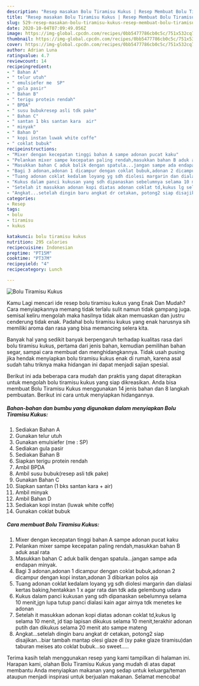 ```yaml
---
description: "Resep masakan Bolu Tiramisu Kukus | Resep Membuat Bolu Tiramisu Kukus Yang Lezat Sekali"
title: "Resep masakan Bolu Tiramisu Kukus | Resep Membuat Bolu Tiramisu Kukus Yang Lezat Sekali"
slug: 529-resep-masakan-bolu-tiramisu-kukus-resep-membuat-bolu-tiramisu-kukus-yang-lezat-sekali
date: 2020-10-04T07:09:49.056Z
image: https://img-global.cpcdn.com/recipes/0bb5477786cb0c5c/751x532cq70/bolu-tiramisu-kukus-foto-resep-utama.jpg
thumbnail: https://img-global.cpcdn.com/recipes/0bb5477786cb0c5c/751x532cq70/bolu-tiramisu-kukus-foto-resep-utama.jpg
cover: https://img-global.cpcdn.com/recipes/0bb5477786cb0c5c/751x532cq70/bolu-tiramisu-kukus-foto-resep-utama.jpg
author: Adrian Luna
ratingvalue: 4.7
reviewcount: 14
recipeingredient:
- " Bahan A"
- " telur utuh"
- " emulsiefer me  SP"
- " gula pasir"
- " Bahan B"
- " terigu protein rendah"
- " BPDA"
- " susu bubukresep asli tdk pake"
- " Bahan C"
- " santan 1 bks santan kara  air"
- " minyak"
- " Bahan D"
- " kopi instan luwak white coffe"
- " coklat bubuk"
recipeinstructions:
- "Mixer dengan kecepatan tinggi bahan A sampe adonan pucat kaku"
- "Pelankan mixer sampe kecepatan paling rendah,masukkan bahan B aduk asal rata"
- "Masukkan bahan C aduk balik dengan spatula...jangan sampe ada endapan minyak."
- "Bagi 3 adonan,adonan 1 dicampur dengan coklat bubuk,adonan 2 dicampur dengan kopi instan,adonan 3 dibiarkan polos aja"
- "Tuang adonan coklat kedalam loyang yg sdh diolesi margarin dan dialasi kertas baking,hentakkan 1 x agar rata dan tdk ada gelembung udara"
- "Kukus dalam panci kukusan yang sdh dipanaskan sebelumnya selama 10 menit,jgn lupa tutup panci dialasi kain agar airnya tdk menetes ke adonan"
- "Setelah it masukkan adonan kopi diatas adonan coklat td,kukus lg selama 10 menit, jd tiap lapisan dikukus selama 10 menit,terakhir adonan putih dan dikukus selama 20 menit ato sampe mateng"
- "Angkat...setelah dingin baru angkat dr cetakan, potong2 siap disajikan...biar tambah mantap olesi glaze dl (sy pake glaze tiramisu)dan taburan meises ato coklat bubuk...so sweet....."
categories:
- Resep
tags:
- bolu
- tiramisu
- kukus

katakunci: bolu tiramisu kukus 
nutrition: 295 calories
recipecuisine: Indonesian
preptime: "PT15M"
cooktime: "PT37M"
recipeyield: "4"
recipecategory: Lunch

---
```



![Bolu Tiramisu Kukus](https://img-global.cpcdn.com/recipes/0bb5477786cb0c5c/751x532cq70/bolu-tiramisu-kukus-foto-resep-utama.jpg)

Kamu Lagi mencari ide resep bolu tiramisu kukus yang Enak Dan Mudah? Cara menyiapkannya memang tidak terlalu sulit namun tidak gampang juga. semisal keliru mengolah maka hasilnya tidak akan memuaskan dan justru cenderung tidak enak. Padahal bolu tiramisu kukus yang enak harusnya sih memiliki aroma dan rasa yang bisa memancing selera kita.

Banyak hal yang sedikit banyak berpengaruh terhadap kualitas rasa dari bolu tiramisu kukus, pertama dari jenis bahan, kemudian pemilihan bahan segar, sampai cara membuat dan menghidangkannya. Tidak usah pusing jika hendak menyiapkan bolu tiramisu kukus enak di rumah, karena asal sudah tahu triknya maka hidangan ini dapat menjadi sajian spesial.




Berikut ini ada beberapa cara mudah dan praktis yang dapat diterapkan untuk mengolah bolu tiramisu kukus yang siap dikreasikan. Anda bisa membuat Bolu Tiramisu Kukus menggunakan 14 jenis bahan dan 8 langkah pembuatan. Berikut ini cara untuk menyiapkan hidangannya.

<!--inarticleads1-->

##### Bahan-bahan dan bumbu yang digunakan dalam menyiapkan Bolu Tiramisu Kukus:

1. Sediakan  Bahan A
1. Gunakan  telur utuh
1. Gunakan  emulsiefer (me : SP)
1. Sediakan  gula pasir
1. Sediakan  Bahan B
1. Siapkan  terigu protein rendah
1. Ambil  BPDA
1. Ambil  susu bubuk(resep asli tdk pake)
1. Gunakan  Bahan C
1. Siapkan  santan (1 bks santan kara + air)
1. Ambil  minyak
1. Ambil  Bahan D
1. Sediakan  kopi instan (luwak white coffe)
1. Gunakan  coklat bubuk




<!--inarticleads2-->

##### Cara membuat Bolu Tiramisu Kukus:

1. Mixer dengan kecepatan tinggi bahan A sampe adonan pucat kaku
1. Pelankan mixer sampe kecepatan paling rendah,masukkan bahan B aduk asal rata
1. Masukkan bahan C aduk balik dengan spatula...jangan sampe ada endapan minyak.
1. Bagi 3 adonan,adonan 1 dicampur dengan coklat bubuk,adonan 2 dicampur dengan kopi instan,adonan 3 dibiarkan polos aja
1. Tuang adonan coklat kedalam loyang yg sdh diolesi margarin dan dialasi kertas baking,hentakkan 1 x agar rata dan tdk ada gelembung udara
1. Kukus dalam panci kukusan yang sdh dipanaskan sebelumnya selama 10 menit,jgn lupa tutup panci dialasi kain agar airnya tdk menetes ke adonan
1. Setelah it masukkan adonan kopi diatas adonan coklat td,kukus lg selama 10 menit, jd tiap lapisan dikukus selama 10 menit,terakhir adonan putih dan dikukus selama 20 menit ato sampe mateng
1. Angkat...setelah dingin baru angkat dr cetakan, potong2 siap disajikan...biar tambah mantap olesi glaze dl (sy pake glaze tiramisu)dan taburan meises ato coklat bubuk...so sweet.....




Terima kasih telah menggunakan resep yang kami tampilkan di halaman ini. Harapan kami, olahan Bolu Tiramisu Kukus yang mudah di atas dapat membantu Anda menyiapkan makanan yang sedap untuk keluarga/teman ataupun menjadi inspirasi untuk berjualan makanan. Selamat mencoba!
